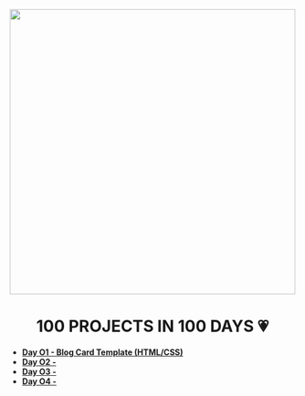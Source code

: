 <p align="center">
<img src="https://user-images.githubusercontent.com/108016103/178630632-1be76e75-fa95-4b8d-b584-0ee42141ff17.png" height="500em">
</p>

<h1 align="center">100 PROJECTS IN 100 DAYS 💗</h1>

<ul>
  <li><b><a href="https://github.com/ahristudies/100days-ofcode/tree/main/Projects/day-01">Day O1 - Blog Card Template (HTML/CSS)</a></b></li>
  <li><b><a href="#">Day O2 -</a></b></li>
  <li><b><a href="#">Day O3 -</a></b></li>
  <li><b><a href="#">Day O4 -</a></b></li>
</ul>
